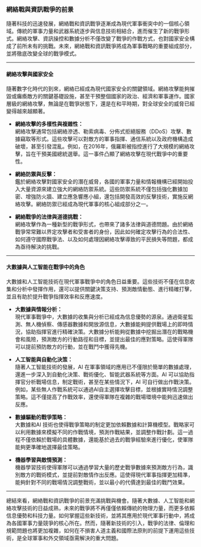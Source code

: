 ### **網絡戰與資訊戰爭的前景**

隨著科技的迅速發展，網絡戰和資訊戰爭逐漸成為現代軍事衝突中的一個核心領域。傳統的軍事力量和武器系統逐步與信息技術相結合，進而催生了新的戰爭形式。網絡攻擊、資訊操控和數據分析不僅改變了戰爭的作戰方式，也對國家安全構成了前所未有的挑戰。未來，網絡戰和資訊戰爭將成為軍事戰略的重要組成部分，並將徹底改變全球的戰爭模式。

---

#### **網絡攻擊與國家安全**

隨著數字化時代的到來，網絡已經成為現代國家安全的關鍵領域。網絡攻擊能夠摧毀或癱瘓敵方的關鍵基礎設施，甚至干預整個國家的政治、經濟和軍事運作。國家層級的網絡攻擊，無論是在戰爭狀態下，還是在和平時期，對全球安全的威脅已經變得越來越顯著。

- **網絡攻擊的多樣性與複雜性：**  
  網絡攻擊通常包括網絡滲透、勒索病毒、分佈式拒絕服務（DDoS）攻擊、數據竊取等形式。這些攻擊可以對敵方的軍事指揮、通信系統以及政府機構造成破壞，甚至引發混亂。例如，在2016年，俄羅斯被指控進行了大規模的網絡攻擊，旨在干預美國總統選舉。這一事件凸顯了網絡攻擊在現代戰爭中的重要性。

- **網絡防禦與反擊：**  
  鑑於網絡攻擊對國家安全的潛在威脅，各國的軍事力量和情報機構已經開始投入大量資源來建立強大的網絡防禦系統。這些防禦系統不僅包括強化數據加密、增強防火牆、建立應急響應小組，還包括開發高效的反擊技術，實施反網絡攻擊。網絡防禦已經成為現代軍事的核心組成部分之一。

- **網絡戰爭的法律與道德挑戰：**  
  網絡攻擊作為一種新型的戰爭形式，也帶來了諸多法律與道德問題。由於網絡戰爭常常難以界定攻擊者和受害者的身份，因此如何確定攻擊行為的合法性、如何遵守國際戰爭法、以及如何處理因網絡攻擊導致的平民損失等問題，都成為亟待解決的挑戰。

---

#### **大數據與人工智能在戰爭中的角色**

大數據和人工智能技術在現代軍事戰爭中的角色日益重要。這些技術不僅在信息收集和分析中發揮作用，還可以提供關鍵決策支持、預測敵情動態、進行精確打擊，並且有助於提升戰爭指揮效率和反應速度。

- **大數據與情報分析：**  
  現代軍事戰爭中，大數據的收集與分析已經成為信息優勢的源泉。通過衛星監測、無人機偵察、傳感器數據和開放源信息，大數據能夠提供戰場上的即時情況，協助指揮官進行精確決策。大數據分析能夠從數據中挖掘出潛在的戰略機會和風險，預測敵方的行動路徑和目標，並提出最佳的應對策略。這使得軍隊可以提前預防敵方的行動，並在戰鬥中獲得先機。

- **人工智能與自動化決策：**  
  隨著人工智能技術的發展，AI 在軍事領域的應用已不僅限於簡單的數據處理，還進一步深入到自動化決策、戰術優化、智能武器系統等方面。AI 可以協助指揮官分析戰場信息，制定戰術，甚至在某些情況下，AI 可自行做出作戰決策。例如，某些無人作戰系統可以通過AI自主選擇攻擊目標，並根據實時情況調整策略。這不僅提高了作戰效率，還使得軍隊在複雜的戰場環境中能夠迅速做出反應。

- **數據驅動的戰爭策略：**  
  大數據和AI 技術也使得戰爭策略的制定更加依賴數據和計算機模型。戰略家可以利用數據來模擬不同的作戰情境，預測作戰結果，並調整作戰計劃。這一過程不僅依賴於戰場的具體數據，還能基於過去的戰爭經驗來進行優化，使軍隊能夠更準確地選擇最佳策略。

- **機器學習與敵情預測：**  
  機器學習技術使得軍隊可以通過學習大量的歷史戰爭數據來預測敵方行為，識別敵方的戰術模式，並提前對敵情作出反應。這使得現代軍事指揮更加精準，能夠針對不同的戰場情況調整戰術，並以最小的代價達到最佳的戰鬥效果。

---

總結來看，網絡戰和資訊戰爭的前景充滿挑戰與機會。隨著大數據、人工智能和網絡攻擊技術的日益成熟，未來的戰爭將不再僅僅依賴傳統的物理力量，而更多依賴信息優勢和科技力量。如何掌握這些新技術，並將其應用於現代軍事行動中，將成為各國軍事力量競爭的核心所在。然而，隨著新技術的引入，戰爭的法律、倫理和規範問題也將更加複雜，如何在不損害人道主義和國際法原則的前提下運用這些技術，是全球軍事和外交領域亟需解決的重大問題。